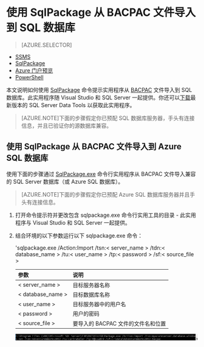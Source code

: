 <properties
   pageTitle="使用 SqlPackage 从 BACPAC 文件导入到 SQL 数据库"
   description="Azure SQL 数据库, 数据库迁移, 导入数据库, 导入 BACPAC 文件, sqlpackage"
   services="sql-database"
   documentationCenter=""
   authors="carlrabeler"
   manager="jeffreyg"
   editor=""/>

<tags
   ms.service="sql-database"
   ms.date="03/14/2016"
   wacn.date="03/24/2016"/>

# 使用 SqlPackage 从 BACPAC 文件导入到 SQL 数据库

> [AZURE.SELECTOR]
- [SSMS](/documentation/articles/sql-database-cloud-migrate-compatible-import-bacpac-ssms)
- [SqlPackage](/documentation/articles/sql-database-cloud-migrate-compatible-import-bacpac-sqlpackage)
- [Azure 门户预览](/documentation/articles/sql-database-import)
- [PowerShell](/documentation/articles/sql-database-import-powershell)

本文说明如何使用 [SqlPackage](https://msdn.microsoft.com/zh-cn/library/hh550080.aspx) 命令提示实用程序从 [BACPAC](https://msdn.microsoft.com/zh-cn/library/ee210546.aspx#Anchor_4) 文件导入到 SQL 数据库。此实用程序随 Visual Studio 和 SQL Server 一起提供。你还可以[下载](https://msdn.microsoft.com/zh-cn/library/mt204009.aspx)最新版本的 SQL Server Data Tools 以获取此实用程序。

> [AZURE.NOTE]下面的步骤假定你已预配 SQL 数据库服务器，手头有连接信息，并且已验证你的源数据库兼容。

## 使用 SqlPackage 从 BACPAC 文件导入到 Azure SQL 数据库

使用下面的步骤通过 [SqlPackage.exe](https://msdn.microsoft.com/zh-cn/library/hh550080.aspx) 命令行实用程序从 BACPAC 文件导入兼容的 SQL Server 数据库（或 Azure SQL 数据库）。

> [AZURE.NOTE]下面的步骤假定你已预配 Azure SQL 数据库服务器并且手头有连接信息。

1. 打开命令提示符并更改包含 sqlpackage.exe 命令行实用工具的目录 - 此实用程序与 Visual Studio 和 SQL Server 一起提供。
2. 结合环境的以下参数运行以下 sqlpackage.exe 命令：

	'sqlpackage.exe /Action:Import /tsn:< server_name > /tdn:< database_name > /tu:< user_name > /tp:< password > /sf:< source_file >

	| 参数 | 说明 |
	|---|---|
	| < server_name > | 目标服务器名称 |
	| < database_name > | 目标数据库名称 |
	| < user_name > | 目标服务器中的用户名 |
	| < password > | 用户的密码 |
	| < source_file > | 要导入的 BACPAC 文件的文件名和位置 |

	![通过“任务”菜单导出数据层应用程序](./media/sql-database-cloud-migrate/TestForCompatibilityUsingSQLPackage01c.png)

<!---HONumber=Mooncake_0104_2016-->
